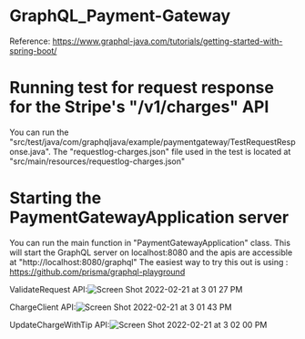 # GraphQL_Payment-Gateway
Reference: https://www.graphql-java.com/tutorials/getting-started-with-spring-boot/

# Running test for request response for the Stripe's "/v1/charges" API
You can run the "src/test/java/com/graphqljava/example/paymentgateway/TestRequestResponse.java".
The "requestlog-charges.json" file used in the test is located at "src/main/resources/requestlog-charges.json" 

# Starting the PaymentGatewayApplication server 

You can run the main function in "PaymentGatewayApplication" class.
This will start the GraphQL server on localhost:8080 and the apis are accessible at "http://localhost:8080/graphql"
The easiest way to try this out is using : https://github.com/prisma/graphql-playground

ValidateRequest API:![Screen Shot 2022-02-21 at 3 01 27 PM](https://user-images.githubusercontent.com/4326831/155035998-502a1f74-7283-4e17-b46a-143b0241c0fd.png)

ChargeClient API:![Screen Shot 2022-02-21 at 3 01 43 PM](https://user-images.githubusercontent.com/4326831/155036022-1dc61a7f-6320-4bd0-b9fe-e9179f8b8973.png)

UpdateChargeWithTip API:![Screen Shot 2022-02-21 at 3 02 00 PM](https://user-images.githubusercontent.com/4326831/155036102-cc2d3c74-d576-4129-973d-7c4ba0bdeb40.png)


